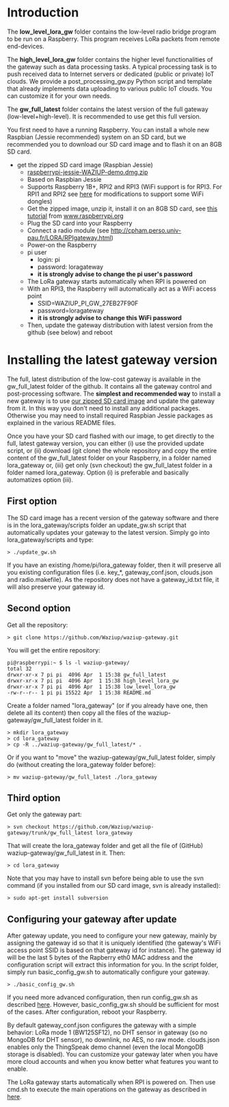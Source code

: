 Introduction
============

The **low_level_lora_gw** folder contains the low-level radio bridge program to be run on a Raspberry. This program receives LoRa packets from remote end-devices.

The **high_level_lora_gw** folder contains the higher level functionalities of the gateway such as data processing tasks. A typical processing task is to push received data to Internet servers or dedicated (public or private) IoT clouds. We provide a post_processing_gw.py Python script and template that already implements data uploading to various public IoT clouds. You can customize it for your own needs.

The **gw_full_latest** folder contains the latest version of the full gateway (low-level+high-level). It is recommended to use get this full version.

You first need to have a running Raspberry. You can install a whole new Raspbian (Jessie recommended) system on an SD card, but we recommended you to download our SD card image and to flash it on an 8GB SD card.

- get the zipped SD card image (Raspbian Jessie)
	- [raspberrypi-jessie-WAZIUP-demo.dmg.zip](http://cpham.perso.univ-pau.fr/LORA/WAZIUP/raspberrypi-jessie-WAZIUP-demo.dmg.zip)
	- Based on Raspbian Jessie 
	- Supports Raspberry 1B+, RPI2 and RPI3 (WiFi support is for RPI3. For RPI1 and RPI2 see [here](https://github.com/Waziup/waziup-gateway/blob/master/high_level_lora_gw/README.md#wifi-instructions-on-rpi1b-and-rpi2) for modifications to support some WiFi dongles)
	- Get the zipped image, unzip it, install it on an 8GB SD card, see [this tutorial](https://www.raspberrypi.org/documentation/installation/installing-images/) from www.raspberrypi.org
	- Plug the SD card into your Raspberry
	- Connect a radio module (see http://cpham.perso.univ-pau.fr/LORA/RPIgateway.html)
	- Power-on the Raspberry
	- pi user
		- login: pi
		- password: loragateway
		- **it is strongly advise to change the pi user's password**		
	- The LoRa gateway starts automatically when RPI is powered on
	- With an RPI3, the Raspberry will automatically act as a WiFi access point
		- SSID=WAZIUP_PI_GW_27EB27F90F
		- password=loragateway
		- **it is strongly advise to change this WiFi password**
	- Then, update the gateway distribution with latest version from the github (see below) and reboot
			
Installing the latest gateway version 
=====================================

The full, latest distribution of the low-cost gateway is available in the gw_full_latest folder of the github. It contains all the gateway control and post-processing software. The **simplest and recommended way** to install a new gateway is to use [our zipped SD card image](http://cpham.perso.univ-pau.fr/LORA/WAZIUP/raspberrypi-jessie-WAZIUP-demo.dmg.zip) and update the gateway from it. In this way you don't need to install any additional packages. Otherwise you may need to install required Raspbian Jessie packages as explained in the various README files.

Once you have your SD card flashed with our image, to get directly to the full, latest gateway version, you can either (i) use the provided update script, or (ii) download (git clone) the whole repository and copy the entire content of the gw_full_latest folder on your Raspberry, in a folder named lora_gateway or, (iii) get only (svn checkout) the gw_full_latest folder in a folder named lora_gateway. Option (i) is preferable and basically automatizes option (iii).

First option
------------

The SD card image has a recent version of the gateway software and there is in the lora_gateway/scripts folder an update_gw.sh script that automatically updates your gateway to the latest version. Simply go into lora_gateway/scripts and type:

	> ./update_gw.sh
	
If you have an existing /home/pi/lora_gateway folder, then it will preserve all you existing configuration files (i.e. key_*, gateway_conf.json, clouds.json and radio.makefile). As the repository does not have a gateway_id.txt file, it will also preserve your gateway id.

Second option
-------------

Get all the repository:

	> git clone https://github.com/Waziup/waziup-gateway.git
	
You will get the entire repository:

	pi@raspberrypi:~ $ ls -l waziup-gateway/
	total 32
	drwxr-xr-x 7 pi pi  4096 Apr  1 15:38 gw_full_latest
	drwxr-xr-x 7 pi pi  4096 Apr  1 15:38 high_level_lora_gw
	drwxr-xr-x 7 pi pi  4096 Apr  1 15:38 low_level_lora_gw		
	-rw-r--r-- 1 pi pi 15522 Apr  1 15:38 README.md	
	
Create a folder named "lora_gateway" (or if you already have one, then delete all its content) then copy all the files of the waziup-gateway/gw_full_latest folder in it.

    > mkdir lora_gateway
    > cd lora_gateway
    > cp -R ../waziup-gateway/gw_full_latest/* .
    
Or if you want to "move" the waziup-gateway/gw_full_latest folder, simply do (without creating the lora_gateway folder before):

	> mv waziup-gateway/gw_full_latest ./lora_gateway    

Third option
------------

Get only the gateway part:

	> svn checkout https://github.com/Waziup/waziup-gateway/trunk/gw_full_latest lora_gateway
	
That will create the lora_gateway folder and get all the file of (GitHub) waziup-gateway/gw_full_latest in it. Then:

	> cd lora_gateway
	
Note that you may have to install svn before being able to use the svn command (if you installed from our SD card image, svn is already installed):

	> sudo apt-get install subversion	

Configuring your gateway after update
-------------------------------------

After gateway update, you need to configure your new gateway, mainly by assigning the gateway id so that it is uniquely identified (the gateway's WiFi access point SSID is based on that gateway id for instance). The gateway id will be the last 5 bytes of the Rapberry eth0 MAC address and the configuration script will extract this information for you. In the script folder, simply run basic_config_gw.sh to automatically configure your gateway. 

	> ./basic_config_gw.sh
	
If you need more advanced configuration, then run config_gw.sh as described [here](https://github.com/Waziup/waziup-gateway/blob/master/gw_full_latest/README.md#configure-your-gateway-with-config_gwsh). However, basic_config_gw.sh should be sufficient for most of the cases. After configuration, reboot your Raspberry. 

By default gateway_conf.json configures the gateway with a simple behavior: LoRa mode 1 (BW125SF12), no DHT sensor in gateway (so no MongoDB for DHT sensor), no downlink, no AES, no raw mode. clouds.json enables only the ThingSpeak demo channel (even the local MongoDB storage is disabled). You can customize your gateway later when you have more cloud accounts and when you know better what features you want to enable.

The LoRa gateway starts automatically when RPI is powered on. Then use cmd.sh to execute the main operations on the gateway as described in [here](https://github.com/Waziup/waziup-gateway/blob/master/gw_full_latest/README.md#use-cmdsh-to-interact-with-the-gateway).		

